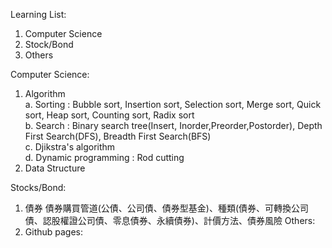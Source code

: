 Learning List:
1. Computer Science
2. Stock/Bond
3. Others

Computer Science:
1. Algorithm <br />
    a. Sorting : Bubble sort, Insertion sort, Selection sort, Merge sort, Quick sort, Heap sort, Counting sort, Radix sort<br />
    b. Search : Binary search tree(Insert, Inorder,Preorder,Postorder), Depth First Search(DFS), Breadth First Search(BFS)<br />
    c. Djikstra's algorithm <br />
    d. Dynamic programming : Rod cutting <br />
2. Data Structure

Stocks/Bond:
1. 債券
    債券購買管道(公債、公司債、債券型基金)、種類(債券、可轉換公司債、認股權證公司債、零息債券、永續債券)、計價方法、債券風險
Others:
1. Github pages:
